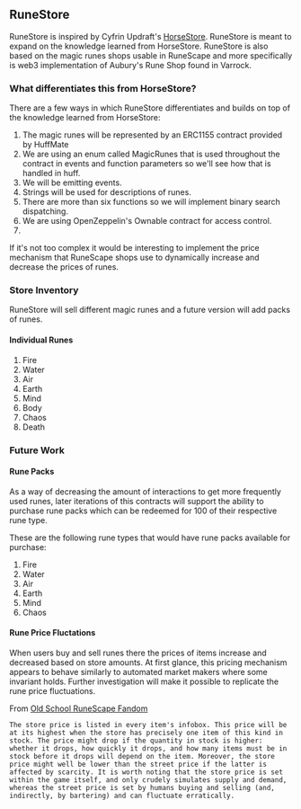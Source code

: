 ## RuneStore

RuneStore is inspired by Cyfrin Updraft's [HorseStore](https://github.com/Cyfrin/1-horse-store-s23). RuneStore is meant to expand on the knowledge learned from HorseStore. RuneStore is also based on the magic runes shops usable in RuneScape and more specifically is web3 implementation of Aubury's Rune Shop found in Varrock.

### What differentiates this from HorseStore?

There are a few ways in which RuneStore differentiates and builds on top of the knowledge learned from HorseStore:

1. The magic runes will be represented by an ERC1155 contract provided by HuffMate
2. We are using an enum called MagicRunes that is used throughout the contract in events and function parameters so we'll see how that is handled in huff.
3. We will be emitting events.
4. Strings will be used for descriptions of runes.
5. There are more than six functions so we will implement binary search dispatching.
6. We are using OpenZeppelin's Ownable contract for access control.
7. 

If it's not too complex it would be interesting to implement the price mechanism that RuneScape shops use to dynamically increase and decrease the prices of runes.

### Store Inventory

RuneStore will sell different magic runes and a future version will add packs of runes.

#### Individual Runes

1. Fire
2. Water
3. Air
4. Earth
5. Mind
6. Body
7. Chaos
8. Death

### Future Work

#### Rune Packs

As a way of decreasing the amount of interactions to get more frequently used runes, later iterations of this contracts will support the ability to purchase rune packs which can be redeemed for 100 of their respective rune type.

These are the following rune types that would have rune packs available for purchase:

1. Fire
2. Water
3. Air
4. Earth
5. Mind
6. Chaos

#### Rune Price Fluctations

When users buy and sell runes there the prices of items increase and decreased based on store amounts. At first glance, this pricing mechanism appears to behave similarly to automated market makers where some invariant holds. Further investigation will make it possible to replicate the rune price fluctuations.

From  [Old School RuneScape Fandom](https://oldschoolrunescape.fandom.com/wiki/Prices)

```
The store price is listed in every item's infobox. This price will be at its highest when the store has precisely one item of this kind in stock. The price might drop if the quantity in stock is higher: whether it drops, how quickly it drops, and how many items must be in stock before it drops will depend on the item. Moreover, the store price might well be lower than the street price if the latter is affected by scarcity. It is worth noting that the store price is set within the game itself, and only crudely simulates supply and demand, whereas the street price is set by humans buying and selling (and, indirectly, by bartering) and can fluctuate erratically.
```